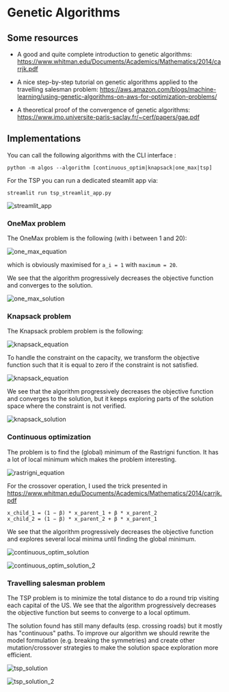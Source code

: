 # Genetic Algorithms

## Some resources

- A good and quite complete introduction to genetic algorithms: 
  https://www.whitman.edu/Documents/Academics/Mathematics/2014/carrjk.pdf
  
- A nice step-by-step tutorial on genetic algorithms applied to the travelling salesman problem: 
  https://aws.amazon.com/blogs/machine-learning/using-genetic-algorithms-on-aws-for-optimization-problems/
  
- A theoretical proof of the convergence of genetic algorithms:
  https://www.imo.universite-paris-saclay.fr/~cerf/papers/gae.pdf
  
## Implementations

You can call the following algorithms with the CLI interface :
```
python -m algos --algorithm [continuous_optim|knapsack|one_max|tsp]
```

For the TSP you can run a dedicated steamlit app via:
```
streamlit run tsp_streamlit_app.py 
```

![streamlit_app](media/streamlit_tsp.gif)

### OneMax problem

The OneMax problem is the following (with i between 1 and 20):

![one_max_equation](media/one_max_equation.png)

which is obviously maximised for `a_i = 1` with `maximum = 20`.

We see that the algorithm progressively decreases the objective function and converges to the solution.

![one_max_solution](media/one_max.png)

### Knapsack problem

The Knapsack problem problem is the following:

![knapsack_equation](media/knapsack_equation.png)

To handle the constraint on the capacity, we transform the objective function such that it is equal to zero if the
constraint is not satisfied.

![knapsack_equation](media/knapsack_equation_2.png)

We see that the algorithm progressively decreases the objective function and converges to the solution, but it keeps
exploring parts of the solution space where the constraint is not verified.

![knapsack_solution](media/knapsack.png)

### Continuous optimization

The problem is to find the (global) minimum of the Rastrigni function. It has a lot of local minimum which makes the
problem interesting.

![rastrigni_equation](media/Rastrigin_function.png)

For the crossover operation, I used the trick presented in https://www.whitman.edu/Documents/Academics/Mathematics/2014/carrjk.pdf

```
x_child_1 = (1 − β) * x_parent_1 + β * x_parent_2
x_child_2 = (1 − β) * x_parent_2 + β * x_parent_1
```

We see that the algorithm progressively decreases the objective function and explores several local minima until
finding the global minimum.

![continuous_optim_solution](media/continuous_optim.png)

![continuous_optim_solution_2](media/continuous_optim_2.png)

### Travelling salesman problem

The TSP problem is to minimize the total distance to do a round trip visiting each capital of the US.
We see that the algorithm progressively decreases the objective function but seems to converge to a local optimum.

The solution found has still many defaults (esp. crossing roads) but it mostly has "continuous" paths. 
To improve our algorithm we should rewrite the model formulation (e.g. breaking the symmetries) and create other
mutation/crossover strategies to make the solution space exploration more efficient.

![tsp_solution](media/tsp.png)

![tsp_solution_2](media/tsp_solution.jpeg)




